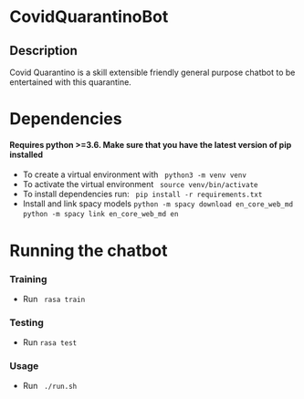# CovidQuarantinoBot
## Description
Covid Quarantino is a skill extensible friendly general purpose chatbot to be entertained with this quarantine.
# Dependencies
#### Requires python >=3.6. Make sure that you have the latest version of pip installed
- To create a virtual environment with ` python3 -m venv venv`
- To activate the virtual environment ` source venv/bin/activate`
- To install dependencies run: ` pip install -r requirements.txt`
- Install and link spacy models
` python -m spacy download en_core_web_md `
` python -m spacy link en_core_web_md en `

# Running the chatbot
### Training
- Run ` rasa train`
### Testing
- Run `rasa test`
### Usage
- Run ` ./run.sh`
